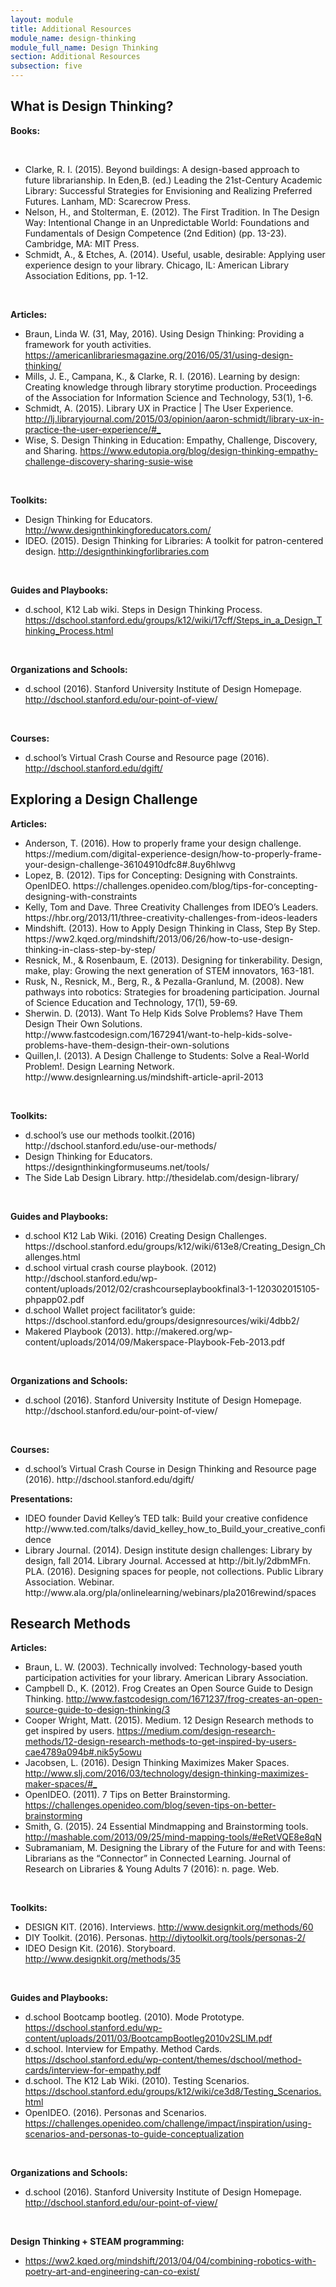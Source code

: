 ```yaml
---
layout: module
title: Additional Resources
module_name: design-thinking
module_full_name: Design Thinking
section: Additional Resources
subsection: five
---
```


## What is Design Thinking? 

<p><b>Books:</b></p>
<br>
<ul>
  <li>Clarke, R. I. (2015). Beyond buildings: A design-based approach to future librarianship. In Eden,B. (ed.) Leading the 21st-Century Academic Library: Successful Strategies for Envisioning and Realizing Preferred Futures. Lanham, MD: Scarecrow Press.</li>

<li>Nelson, H., and Stolterman, E. (2012). The First Tradition. In The Design Way: Intentional Change in an Unpredictable World: Foundations and Fundamentals of Design Competence (2nd Edition) (pp. 13-23). Cambridge, MA: MIT Press.</li>

<li>Schmidt, A., & Etches, A. (2014). Useful, usable, desirable: Applying user experience design to your library. Chicago, IL: American Library Association Editions, pp. 1-12.</li>
  </ul>
<br>
<p><b>Articles:</b></p>

<ul>
  <li>Braun, Linda W. (31, May, 2016). Using Design Thinking: Providing a framework for youth activities. <a href="https://americanlibrariesmagazine.org/2016/05/31/using-design-thinking/" target="_blank">https://americanlibrariesmagazine.org/2016/05/31/using-design-thinking/</a></li>

<li>Mills, J. E., Campana, K., & Clarke, R. I. (2016). Learning by design: Creating knowledge through library storytime production. Proceedings of the Association for Information Science and Technology, 53(1), 1-6. </li>

<li>Schmidt, A. (2015). Library UX in Practice | The User Experience. <a href="http://lj.libraryjournal.com/2015/03/opinion/aaron-schmidt/library-ux-in-practice-the-user-experience/#_" target="_blank">http://lj.libraryjournal.com/2015/03/opinion/aaron-schmidt/library-ux-in-practice-the-user-experience/#_</a></li>

<li>Wise, S. Design Thinking in Education: Empathy, Challenge, Discovery, and Sharing. <a href="https://www.edutopia.org/blog/design-thinking-empathy-challenge-discovery-sharing-susie-wise" target="_blank">https://www.edutopia.org/blog/design-thinking-empathy-challenge-discovery-sharing-susie-wise</a></li>
</ul>
<br>
<p><b>Toolkits:</b></p>
<ul>
  <li>Design Thinking for Educators. <a href="http://www.designthinkingforeducators.com/" target="_blank">http://www.designthinkingforeducators.com/</a></li>

<li>IDEO. (2015). Design Thinking for Libraries: A toolkit for patron-centered design. <a href="http://designthinkingforlibraries.com" target="_blank">http://designthinkingforlibraries.com</a></li>
</ul>
<br>
<p><b>Guides and Playbooks:</b></p>
<ul>
  <li>d.school, K12 Lab wiki. Steps in Design Thinking Process. <a href="https://dschool.stanford.edu/groups/k12/wiki/17cff/Steps_in_a_Design_Thinking_Process.html" target="_blank">https://dschool.stanford.edu/groups/k12/wiki/17cff/Steps_in_a_Design_Thinking_Process.html</a></li>
</ul>
<br>
<p><b>Organizations and Schools:</b></p>
<ul>
  <li>d.school (2016). Stanford University Institute of Design Homepage. <a href="http://dschool.stanford.edu/our-point-of-view/" target="_blank">http://dschool.stanford.edu/our-point-of-view/</a></li>
</ul>
<br>
<p><b>Courses:</b></p>
<ul>
  <li>d.school’s Virtual Crash Course and Resource page (2016). <a href="http://dschool.stanford.edu/dgift/" target="_blank">http://dschool.stanford.edu/dgift/</a></li>
</ul>

## Exploring a Design Challenge


<p><b>Articles:</b></p>
<ul>
  <li>Anderson, T. (2016). How to properly frame your design challenge. https://medium.com/digital-experience-design/how-to-properly-frame-your-design-challenge-36104910dfc8#.8uy6hlwvg</li>

<li>Lopez, B. (2012). Tips for Concepting: Designing with Constraints. OpenIDEO. https://challenges.openideo.com/blog/tips-for-concepting-designing-with-constraints</li>

<li>Kelly, Tom and Dave. Three Creativity Challenges from IDEO’s Leaders.  https://hbr.org/2013/11/three-creativity-challenges-from-ideos-leaders</li>

<li>Mindshift. (2013). How to Apply Design Thinking in Class, Step By Step. https://ww2.kqed.org/mindshift/2013/06/26/how-to-use-design-thinking-in-class-step-by-step/</li>
<li>Resnick,  M.,  &  Rosenbaum,  E.  (2013).  Designing  for  tinkerability. Design,  make,  play:  Growing  the  next generation of STEM innovators, 163-181. </li>

<li>Rusk,  N.,  Resnick,  M.,  Berg,  R.,  &  Pezalla-Granlund,  M. (2008).  New  pathways  into  robotics:  Strategies  for broadening participation. Journal of Science Education and Technology, 17(1), 59-69.</li>

<li>Sherwin. D. (2013). Want To Help Kids Solve Problems? Have Them Design Their Own Solutions. http://www.fastcodesign.com/1672941/want-to-help-kids-solve-problems-have-them-design-their-own-solutions</li>

<li>Quillen,I. (2013). A Design Challenge to Students: Solve a Real-World Problem!. Design Learning Network. http://www.designlearning.us/mindshift-article-april-2013</li>
</ul>
<br>
<p><b>Toolkits:</b></p>
<ul>
  <li>d.school’s use our methods toolkit.(2016)  http://dschool.stanford.edu/use-our-methods/</li>
  <li>Design Thinking for Educators. https://designthinkingformuseums.net/tools/</li>
  <li>The Side Lab Design Library. http://thesidelab.com/design-library/</li>
</ul>
<br>
<p><b>Guides and Playbooks:</b></p>
<ul>
  <li>d.school K12 Lab Wiki. (2016) Creating Design Challenges. https://dschool.stanford.edu/groups/k12/wiki/613e8/Creating_Design_Challenges.html</li>
  <li>d.school virtual crash course playbook. (2012) http://dschool.stanford.edu/wp-content/uploads/2012/02/crashcourseplaybookfinal3-1-120302015105-phpapp02.pdf</li>
  <li>d.school Wallet project facilitator’s guide: https://dschool.stanford.edu/groups/designresources/wiki/4dbb2/</li>
  <li>Makered Playbook (2013). http://makered.org/wp-content/uploads/2014/09/Makerspace-Playbook-Feb-2013.pdf</li>
</ul>
<br>
<p><b>Organizations and Schools:</b></p>
<ul>
  <li>d.school (2016). Stanford University Institute of Design Homepage. http://dschool.stanford.edu/our-point-of-view/</li>
</ul>
<br>
<p><b>Courses:</b></p>
<ul>
  <li>d.school’s Virtual Crash Course in Design Thinking and Resource page (2016). http://dschool.stanford.edu/dgift/</li>
</ul>
<p><b>Presentations:</b></p>
<ul>
  <li>IDEO founder David Kelley’s TED talk: Build your creative confidence http://www.ted.com/talks/david_kelley_how_to_Build_your_creative_confidence</li>

<li>Library Journal. (2014). Design institute design challenges: Library by design, fall 2014. Library Journal. Accessed at http://bit.ly/2dbmMFn. PLA. (2016). Designing spaces for people, not collections. Public Library Association. Webinar. http://www.ala.org/pla/onlinelearning/webinars/pla2016rewind/spaces</li>
</ul>
</div>

## Research Methods



<p><b>Articles:</b></p>
<ul>
  <li>Braun, L. W. (2003). Technically involved: Technology-based youth participation activities for your library. American Library Association.</li>

<li>Campbell D., K. (2012). Frog Creates an Open Source Guide to Design Thinking. <a href="http://www.fastcodesign.com/1671237/frog-creates-an-open-source-guide-to-design-thinking/3" target="_blank">http://www.fastcodesign.com/1671237/frog-creates-an-open-source-guide-to-design-thinking/3</a></li>

<li>Cooper Wright, Matt. (2015). Medium. 12 Design Research methods to get inspired by users. <a href="https://medium.com/design-research-methods/12-design-research-methods-to-get-inspired-by-users-cae4789a094b#.nik5y5owu" target="_blank">https://medium.com/design-research-methods/12-design-research-methods-to-get-inspired-by-users-cae4789a094b#.nik5y5owu</a></li>

<li>Jacobsen, L. (2016). Design Thinking Maximizes Maker Spaces. <a href="http://www.slj.com/2016/03/technology/design-thinking-maximizes-maker-spaces/#" target="_blank">http://www.slj.com/2016/03/technology/design-thinking-maximizes-maker-spaces/#_</a></li>

<li>OpenIDEO. (2011). 7 Tips on Better Brainstorming. <a href="https://challenges.openideo.com/blog/seven-tips-on-better-brainstorming" target="_blank">https://challenges.openideo.com/blog/seven-tips-on-better-brainstorming</a></li> 

<li>Smith, G. (2015). 24 Essential Mindmapping and Brainstorming tools.  <a href="http://mashable.com/2013/09/25/mind-mapping-tools/#eRetVQE8e8qN" target="_blank">http://mashable.com/2013/09/25/mind-mapping-tools/#eRetVQE8e8qN</a></li>

<li>Subramaniam, M. Designing the Library of the Future for and with Teens: Librarians as the “Connector” in Connected Learning. Journal of Research on Libraries & Young Adults 7 (2016): n. page. Web.</li>
</ul>
<br>
<p><b>Toolkits:</b></p>
<ul>
  <li>DESIGN KIT. (2016). Interviews. <a href="http://www.designkit.org/methods/60" target="_blank">http://www.designkit.org/methods/60</a></li>

  <li>DIY Toolkit. (2016). Personas. <a href="http://diytoolkit.org/tools/personas-2/" target="_blank">http://diytoolkit.org/tools/personas-2/</a></li>

  <li>IDEO Design Kit. (2016). Storyboard. <a href="http://www.designkit.org/methods/35" target="_blank">http://www.designkit.org/methods/35</a></li>
</ul>
<br>
<p><b>Guides and Playbooks:</b></p>
<ul>
  <li>d.school Bootcamp bootleg. (2010). Mode Prototype. <a href="https://dschool.stanford.edu/wp-content/uploads/2011/03/BootcampBootleg2010v2SLIM.pdf" target="_blank">https://dschool.stanford.edu/wp-content/uploads/2011/03/BootcampBootleg2010v2SLIM.pdf</a></li> 

<li>d.school. Interview for Empathy. Method Cards. <a href="https://dschool.stanford.edu/wp-content/themes/dschool/method-cards/interview-for-empathy.pdf" target="_blank">https://dschool.stanford.edu/wp-content/themes/dschool/method-cards/interview-for-empathy.pdf</a></li>

<li>d.school. The K12 Lab Wiki. (2010). Testing Scenarios. <a href="https://dschool.stanford.edu/groups/k12/wiki/ce3d8/Testing_Scenarios.html" target="_blank">https://dschool.stanford.edu/groups/k12/wiki/ce3d8/Testing_Scenarios.html</a></li>

<li>OpenIDEO. (2016). Personas and Scenarios. <a href="https://challenges.openideo.com/challenge/impact/inspiration/using-scenarios-and-personas-to-guide-conceptualization" target="_blank">https://challenges.openideo.com/challenge/impact/inspiration/using-scenarios-and-personas-to-guide-conceptualization</a></li>
</ul>
<br>
<p><b>Organizations and Schools:</b></p>
<ul>
  <li>d.school (2016). Stanford University Institute of Design Homepage. <a href="http://dschool.stanford.edu/our-point-of-view/" target="_blank">http://dschool.stanford.edu/our-point-of-view/</a></li>
</ul>
<br>
<p><b>Design Thinking + STEAM programming:</b></p>
<ul>
  <li><a href="https://ww2.kqed.org/mindshift/2013/04/04/combining-robotics-with-poetry-art-and-engineering-can-co-exist/" target="_blank">https://ww2.kqed.org/mindshift/2013/04/04/combining-robotics-with-poetry-art-and-engineering-can-co-exist/</a></li>
</ul>
<br>
